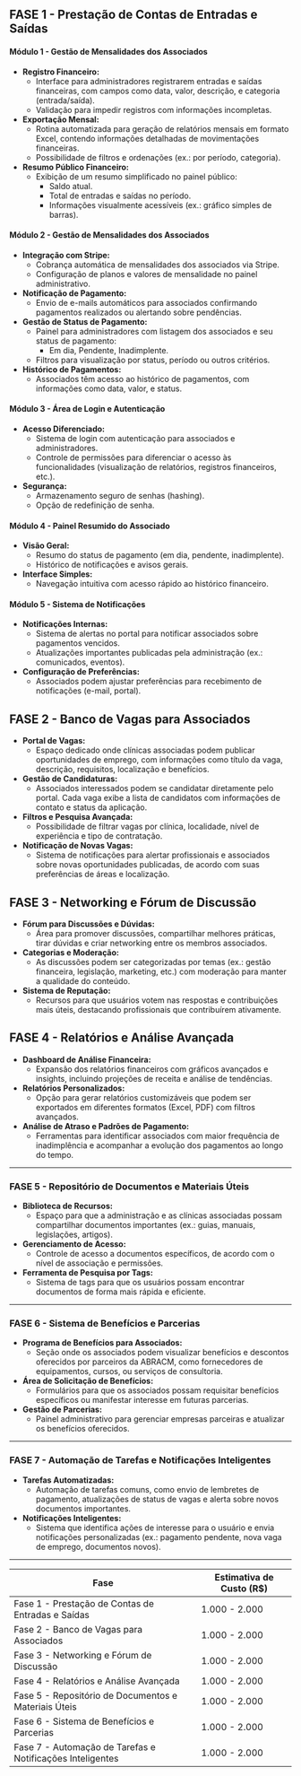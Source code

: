 ## **FASE 1 - Prestação de Contas de Entradas e Saídas**

#### **Módulo 1 - Gestão de Mensalidades dos Associados**

- **Registro Financeiro:**
  - Interface para administradores registrarem entradas e saídas financeiras, com campos como data, valor, descrição, e categoria (entrada/saída).
  - Validação para impedir registros com informações incompletas.
- **Exportação Mensal:**
  - Rotina automatizada para geração de relatórios mensais em formato Excel, contendo informações detalhadas de movimentações financeiras.
  - Possibilidade de filtros e ordenações (ex.: por período, categoria).
- **Resumo Público Financeiro:**
  - Exibição de um resumo simplificado no painel público:
    - Saldo atual.
    - Total de entradas e saídas no período.
    - Informações visualmente acessíveis (ex.: gráfico simples de barras).

#### **Módulo 2 - Gestão de Mensalidades dos Associados**

- **Integração com Stripe:**
  - Cobrança automática de mensalidades dos associados via Stripe.
  - Configuração de planos e valores de mensalidade no painel administrativo.
- **Notificação de Pagamento:**
  - Envio de e-mails automáticos para associados confirmando pagamentos realizados ou alertando sobre pendências.
- **Gestão de Status de Pagamento:**
  - Painel para administradores com listagem dos associados e seu status de pagamento:
    - Em dia, Pendente, Inadimplente.
  - Filtros para visualização por status, período ou outros critérios.
- **Histórico de Pagamentos:**
  - Associados têm acesso ao histórico de pagamentos, com informações como data, valor, e status.

#### **Módulo 3 - Área de Login e Autenticação**

- **Acesso Diferenciado:**
  - Sistema de login com autenticação para associados e administradores.
  - Controle de permissões para diferenciar o acesso às funcionalidades (visualização de relatórios, registros financeiros, etc.).
- **Segurança:**
  - Armazenamento seguro de senhas (hashing).
  - Opção de redefinição de senha.

#### **Módulo 4 - Painel Resumido do Associado**

- **Visão Geral:**
  - Resumo do status de pagamento (em dia, pendente, inadimplente).
  - Histórico de notificações e avisos gerais.
- **Interface Simples:**
  - Navegação intuitiva com acesso rápido ao histórico financeiro.

#### **Módulo 5 - Sistema de Notificações**

- **Notificações Internas:**
  - Sistema de alertas no portal para notificar associados sobre pagamentos vencidos.
  - Atualizações importantes publicadas pela administração (ex.: comunicados, eventos).
- **Configuração de Preferências:**
  - Associados podem ajustar preferências para recebimento de notificações (e-mail, portal).

## **FASE 2 - Banco de Vagas para Associados**

- **Portal de Vagas:**
  - Espaço dedicado onde clínicas associadas podem publicar oportunidades de emprego, com informações como título da vaga, descrição, requisitos, localização e benefícios.
- **Gestão de Candidaturas:**
  - Associados interessados podem se candidatar diretamente pelo portal. Cada vaga exibe a lista de candidatos com informações de contato e status da aplicação.
- **Filtros e Pesquisa Avançada:**
  - Possibilidade de filtrar vagas por clínica, localidade, nível de experiência e tipo de contratação.
- **Notificação de Novas Vagas:**
  - Sistema de notificações para alertar profissionais e associados sobre novas oportunidades publicadas, de acordo com suas preferências de áreas e localização.

## **FASE 3 - Networking e Fórum de Discussão**

- **Fórum para Discussões e Dúvidas:**
  - Área para promover discussões, compartilhar melhores práticas, tirar dúvidas e criar networking entre os membros associados.
- **Categorias e Moderação:**
  - As discussões podem ser categorizadas por temas (ex.: gestão financeira, legislação, marketing, etc.) com moderação para manter a qualidade do conteúdo.
- **Sistema de Reputação:**
  - Recursos para que usuários votem nas respostas e contribuições mais úteis, destacando profissionais que contribuírem ativamente.

## **FASE 4 - Relatórios e Análise Avançada**

- **Dashboard de Análise Financeira:**
  - Expansão dos relatórios financeiros com gráficos avançados e insights, incluindo projeções de receita e análise de tendências.
- **Relatórios Personalizados:**
  - Opção para gerar relatórios customizáveis que podem ser exportados em diferentes formatos (Excel, PDF) com filtros avançados.
- **Análise de Atraso e Padrões de Pagamento:**
  - Ferramentas para identificar associados com maior frequência de inadimplência e acompanhar a evolução dos pagamentos ao longo do tempo.

---

### **FASE 5 - Repositório de Documentos e Materiais Úteis**

- **Biblioteca de Recursos:**
  - Espaço para que a administração e as clínicas associadas possam compartilhar documentos importantes (ex.: guias, manuais, legislações, artigos).
- **Gerenciamento de Acesso:**
  - Controle de acesso a documentos específicos, de acordo com o nível de associação e permissões.
- **Ferramenta de Pesquisa por Tags:**
  - Sistema de tags para que os usuários possam encontrar documentos de forma mais rápida e eficiente.

---

### **FASE 6 - Sistema de Benefícios e Parcerias**

- **Programa de Benefícios para Associados:**
  - Seção onde os associados podem visualizar benefícios e descontos oferecidos por parceiros da ABRACM, como fornecedores de equipamentos, cursos, ou serviços de consultoria.
- **Área de Solicitação de Benefícios:**
  - Formulários para que os associados possam requisitar benefícios específicos ou manifestar interesse em futuras parcerias.
- **Gestão de Parcerias:**
  - Painel administrativo para gerenciar empresas parceiras e atualizar os benefícios oferecidos.

---

### **FASE 7 - Automação de Tarefas e Notificações Inteligentes**

- **Tarefas Automatizadas:**
  - Automação de tarefas comuns, como envio de lembretes de pagamento, atualizações de status de vagas e alerta sobre novos documentos importantes.
- **Notificações Inteligentes:**
  - Sistema que identifica ações de interesse para o usuário e envia notificações personalizadas (ex.: pagamento pendente, nova vaga de emprego, documentos novos).

---

| **Fase**                                                | **Estimativa de Custo (R$)** |
| ------------------------------------------------------------- | ---------------------------------- |
| Fase 1 - Prestação de Contas de Entradas e Saídas          | 1.000 - 2.000                      |
| Fase 2 - Banco de Vagas para Associados                       | 1.000 - 2.000                      |
| Fase 3 - Networking e Fórum de Discussão                    | 1.000 - 2.000                      |
| Fase 4 - Relatórios e Análise Avançada                     | 1.000 - 2.000                      |
| Fase 5 - Repositório de Documentos e Materiais Úteis        | 1.000 - 2.000                      |
| Fase 6 - Sistema de Benefícios e Parcerias                   | 1.000 - 2.000                      |
| Fase 7 - Automação de Tarefas e Notificações Inteligentes | 1.000 - 2.000                      |
